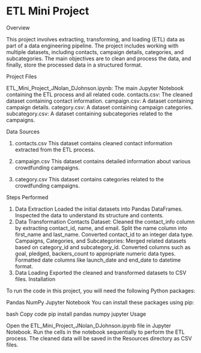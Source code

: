# ETL Mini Project
Overview

This project involves extracting, transforming, and loading (ETL) data as part of a data engineering pipeline. The project includes working with multiple datasets, including contacts, campaign details, categories, and subcategories. The main objectives are to clean and process the data, and finally, store the processed data in a structured format.

Project Files

ETL_Mini_Project_JNolan_DJohnson.ipynb: The main Jupyter Notebook containing the ETL process and all related code.
contacts.csv: The cleaned dataset containing contact information.
campaign.csv: A dataset containing campaign details.
category.csv: A dataset containing campaign categories.
subcategory.csv: A dataset containing subcategories related to the campaigns.

Data Sources

1. contacts.csv
This dataset contains cleaned contact information extracted from the ETL process.


2. campaign.csv
This dataset contains detailed information about various crowdfunding campaigns.


3. category.csv
This dataset contains categories related to the crowdfunding campaigns.



Steps Performed

1. Data Extraction
Loaded the initial datasets into Pandas DataFrames.
Inspected the data to understand its structure and contents.
2. Data Transformation
Contacts Dataset:
Cleaned the contact_info column by extracting contact_id, name, and email.
Split the name column into first_name and last_name.
Converted contact_id to an integer data type.
Campaigns, Categories, and Subcategories:
Merged related datasets based on category_id and subcategory_id.
Converted columns such as goal, pledged, backers_count to appropriate numeric data types.
Formatted date columns like launch_date and end_date to datetime format.
3. Data Loading
Exported the cleaned and transformed datasets to CSV files.
Installation

To run the code in this project, you will need the following Python packages:

Pandas
NumPy
Jupyter Notebook
You can install these packages using pip:

bash
Copy code
pip install pandas numpy jupyter
Usage

Open the ETL_Mini_Project_JNolan_DJohnson.ipynb file in Jupyter Notebook.
Run the cells in the notebook sequentially to perform the ETL process.
The cleaned data will be saved in the Resources directory as CSV files.
